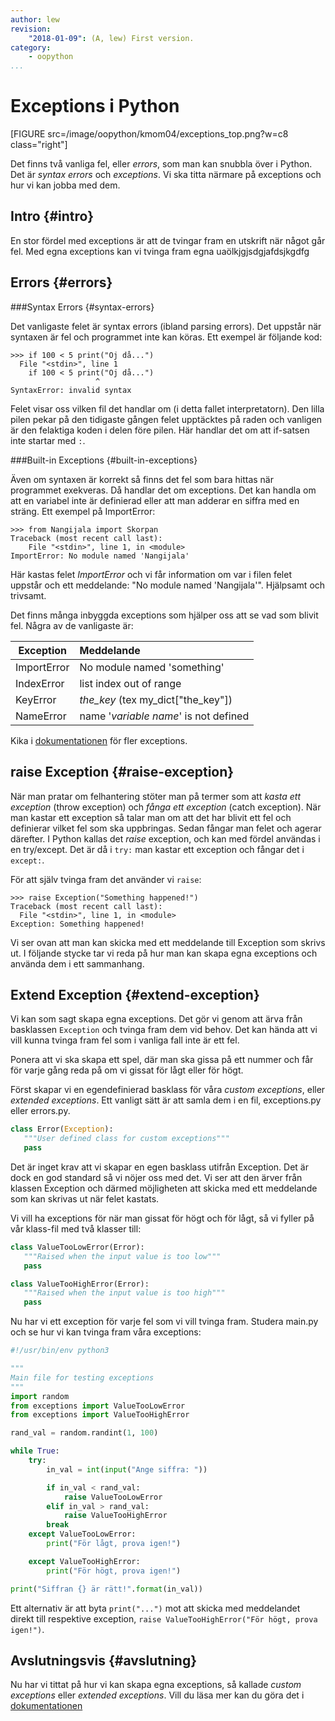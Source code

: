 ```yaml
---
author: lew
revision:
    "2018-01-09": (A, lew) First version.
category:
    - oopython
...
```

Exceptions i Python
===================================

[FIGURE src=/image/oopython/kmom04/exceptions_top.png?w=c8 class="right"]

Det finns två vanliga fel, eller *errors*, som man kan snubbla över i Python. Det är *syntax errors* och *exceptions*. Vi ska titta närmare på exceptions och hur vi kan jobba med dem.

<!--more-->  



Intro {#intro}
-------------------------------

En stor fördel med exceptions är att de tvingar fram en utskrift när något går fel. Med egna exceptions kan vi tvinga fram egna uaölkjgjsdgjafdsjkgdfg


Errors {#errors}
-------------------------------

###Syntax Errors {#syntax-errors}

Det vanligaste felet är syntax errors (ibland parsing errors). Det uppstår när syntaxen är fel och programmet inte kan köras. Ett exempel är följande kod:

```
>>> if 100 < 5 print("Oj då...")
  File "<stdin>", line 1
    if 100 < 5 print("Oj då...")
                   ^
SyntaxError: invalid syntax
```

Felet visar oss vilken fil det handlar om (i detta fallet interpretatorn). Den lilla pilen pekar på den tidigaste gången felet upptäcktes på raden och vanligen är den felaktiga koden i delen före pilen. Här handlar det om att if-satsen inte startar med `:`.



###Built-in Exceptions {#built-in-exceptions}

Även om syntaxen är korrekt så finns det fel som bara hittas när programmet exekveras. Då handlar det om exceptions. Det kan handla om att en variabel inte är definierad eller att man adderar en siffra med en sträng. Ett exempel på ImportError:

```
>>> from Nangijala import Skorpan
Traceback (most recent call last):
    File "<stdin>", line 1, in <module>
ImportError: No module named 'Nangijala'

```

Här kastas felet *ImportError* och vi får information om var i filen felet uppstår och ett meddelande: "No module named 'Nangijala'". Hjälpsamt och trivsamt.

Det finns många inbyggda exceptions som hjälper oss att se vad som blivit fel. Några av de vanligaste är:

| Exception     | Meddelande                             |
| ------------- | :--------------------------------      |
| ImportError   |  No module named 'something'           |
| IndexError    |  list index out of range               |
| KeyError      |  *the_key* (tex my_dict["the_key"])    |
| NameError     |  name '*variable name*' is not defined |

Kika i [dokumentationen](https://docs.python.org/3/library/exceptions.html) för fler exceptions.



raise Exception {#raise-exception}
-------------------------------

När man pratar om felhantering stöter man på termer som att *kasta ett exception* (throw exception) och *fånga ett exception* (catch exception). När man kastar ett exception så talar man om att det har blivit ett fel och definierar vilket fel som ska uppbringas. Sedan fångar man felet och agerar därefter. I Python kallas det *raise* exception, och kan med fördel användas i en try/except. Det är då i `try:` man kastar ett exception och fångar det i `except:`.

För att själv tvinga fram det använder vi `raise`:

```
>>> raise Exception("Something happened!")
Traceback (most recent call last):
  File "<stdin>", line 1, in <module>
Exception: Something happened!
```

Vi ser ovan att man kan skicka med ett meddelande till Exception som skrivs ut. I följande stycke tar vi reda på hur man kan skapa egna exceptions och använda dem i ett sammanhang.


Extend Exception {#extend-exception}
-------------------------------

Vi kan som sagt skapa egna exceptions. Det gör vi genom att ärva från basklassen `Exception` och tvinga fram dem vid behov. Det kan hända att vi vill kunna tvinga fram fel som i vanliga fall inte är ett fel.

Ponera att vi ska skapa ett spel, där man ska gissa på ett nummer och får för varje gång reda på om vi gissat för lågt eller för högt.

Först skapar vi en egendefinierad basklass för våra *custom exceptions*, eller *extended exceptions*. Ett vanligt sätt är att samla dem i en fil, exceptions.py eller errors.py.

```python
class Error(Exception):
   """User defined class for custom exceptions"""
   pass
```

Det är inget krav att vi skapar en egen basklass utifrån Exception. Det är dock en god standard så vi nöjer oss med det. Vi ser att den ärver från klassen Exception och därmed möjligheten att skicka med ett meddelande som kan skrivas ut när felet kastats.

Vi vill ha exceptions för när man gissat för högt och för lågt, så vi fyller på vår klass-fil med två klasser till:

```python
class ValueTooLowError(Error):
   """Raised when the input value is too low"""
   pass

class ValueTooHighError(Error):
   """Raised when the input value is too high"""
   pass
```

Nu har vi ett exception för varje fel som vi vill tvinga fram. Studera main.py och se hur vi kan tvinga fram våra exceptions:

```python
#!/usr/bin/env python3

"""
Main file for testing exceptions
"""
import random
from exceptions import ValueTooLowError
from exceptions import ValueTooHighError

rand_val = random.randint(1, 100)

while True:
    try:
        in_val = int(input("Ange siffra: "))

        if in_val < rand_val:
            raise ValueTooLowError
        elif in_val > rand_val:
            raise ValueTooHighError
        break
    except ValueTooLowError:
        print("För lågt, prova igen!")

    except ValueTooHighError:
        print("För högt, prova igen!")

print("Siffran {} är rätt!".format(in_val))
```

Ett alternativ är att byta `print("...")` mot att skicka med meddelandet direkt till respektive exception, `raise ValueTooHighError("För högt, prova igen!")`.



Avslutningsvis {#avslutning}
------------------------------

Nu har vi tittat på hur vi kan skapa egna exceptions, så kallade *custom exceptions* eller *extended exceptions*. Vill du läsa mer kan du göra det i [dokumentationen](https://docs.python.org/3/tutorial/errors.html)
